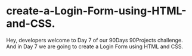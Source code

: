 # create-a-Login-Form-using-HTML-and-CSS.
Hey, developers welcome to Day 7 of our 90Days 90Projects challenge. And in Day 7 we are going to create a Login Form using HTML and CSS.
